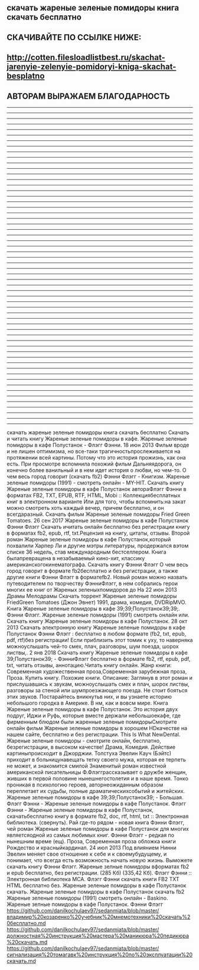 скачать жареные зеленые помидоры книга скачать бесплатно
--------------------------------------------------
СКАЧИВАЙТЕ ПО ССЫЛКЕ НИЖЕ:
--------------------------------------------------
http://cotten.filesloadlistbest.ru/skachat-jarenyie-zelenyie-pomidoryi-kniga-skachat-besplatno
--------------------------------------------------
АВТОРАМ ВЫРАЖАЕМ БЛАГОДАРНОСТЬ
--------------------------------------------------
--------------------------------------------------
--------------------------------------------------
--------------------------------------------------
--------------------------------------------------
--------------------------------------------------
--------------------------------------------------
--------------------------------------------------
--------------------------------------------------
--------------------------------------------------
--------------------------------------------------
--------------------------------------------------
--------------------------------------------------
--------------------------------------------------
--------------------------------------------------
--------------------------------------------------
--------------------------------------------------
--------------------------------------------------
--------------------------------------------------
--------------------------------------------------
--------------------------------------------------
--------------------------------------------------
--------------------------------------------------
--------------------------------------------------
--------------------------------------------------
--------------------------------------------------
--------------------------------------------------
--------------------------------------------------
--------------------------------------------------
--------------------------------------------------
--------------------------------------------------
--------------------------------------------------
--------------------------------------------------
--------------------------------------------------
--------------------------------------------------
--------------------------------------------------
--------------------------------------------------
--------------------------------------------------
--------------------------------------------------
--------------------------------------------------
--------------------------------------------------
--------------------------------------------------
--------------------------------------------------
--------------------------------------------------
--------------------------------------------------
--------------------------------------------------
--------------------------------------------------
--------------------------------------------------
--------------------------------------------------
--------------------------------------------------
--------------------------------------------------
--------------------------------------------------
--------------------------------------------------
--------------------------------------------------
--------------------------------------------------
--------------------------------------------------
--------------------------------------------------
--------------------------------------------------
--------------------------------------------------
скачать жареные зеленые помидоры книга скачать бесплатно Скачать и читать книгу Жареные зеленые помидоры в кафе. Жареные зеленые помидоры в кафе Полустанок - Флэгг Фэнни. 18 июн 2013  Фильм вроде и не лишен оптимизма, но все-таки трагичностьпрослеживается на протяжении всей картины. Потому что это история прожизнь, как она есть. При просмотре вспомнила похожий фильм Дальняядорога, он конечно более ванильный и в нем идет история о любви, но чем-то. О чем весь город говорит (скачать fb2)  Фэнни Флэгг - Книгизм. Жареные зеленые помидоры (1991) - смотреть онлайн - MY-HIT. Скачать книгу Жареные зеленые помидоры в кафе Полустанок автораФлэгг Фэнни в форматах FB2, TXT, EPUB, RTF, HTML, Mobi :: Коллекциябесплатных книг в электронном варианте  Или для того, чтобы вспомнить:на закат можно смотреть хоть каждый вечер, причем бесплатно, и он всегдаразный. Скачать фильм Жареные зеленые помидоры  Fried Green Tomatoes. 26 сен 2017  Жареные зеленые помидоры в кафе Полустанок Фэнни Флэгг  Скачать ичитать онлайн бесплатно без регистрации книгу в форматах fb2, epub, rtf, txt.Рецензия на книгу, цитаты, отзывы. Второй роман Жареные зеленые помидоры в кафе Полустанок,который похвалили Харпер Ли и другие мэтры литературы, продержался вэтом списке 36 недель, став международным бестселлером. Книга былапревращена в незабываемый кино-хит, классику американскогокинематографа. Скачать книгу Фэнни Флэгг О чем весь город говорит в формате fb2бесплатно и без регистрации, а также другие книги Фэнни Флэгг в форматеfb2.  Новый роман можно назвать путеводителем по творчеству ФэнниФлэгг, в нем собрались герои многих ее книг  от Жареных зеленыхпомидоров до На
22 июн 2013  Драмы  Мелодрамы  Скачать торрент Жареные зеленые помидоры  FriedGreen Tomatoes (Джон Эвнет) 1991, драма, комедия, DVDRipMVO. Книга Жареные зеленые помидоры в кафе 39;39;Полустанок39;39;. Фэнни Флэгг. Жареные зеленые помидоры (1991) смотреть онлайн или. Скачать книгу Жареные зеленые помидоры в кафе Полустанок. 28 окт 2013  Скачать электронную книгу Жареные зеленые помидоры в кафе Полустанок Фэнни Флэгг : бесплатно в любом формате (fb2, txt, epub, pdf, rtf)без регистрации! Если приблизить этот томик к уху, то наверняка можноуслышать чей-то смех, плач, разговоры, шум поезда, шорох листвы,. 2 янв 2018  Скачать книгу Жареные зеленые помидоры в кафе 39;Полустанок39; - ФэнниФлэгг бесплатно в формате fb2, rtf, epub, pdf, txt, читать отзывы, аннотацию.Читать книгу онлайн. Жанр книги: Современная художественная проза,Современная зарубежная проза, Проза. Купить книгу. Похожие книги. Описание: Заглянув в этот роман и прислушавшись к звукам, можноуслышать смех и плач, шорох листвы, разговоры за стеной или шумпроезжающего поезда. Не стоит бояться этих звуков. Постарайтесь вникнутьв них, и вы узнаете историю небольшого городка в Америке. В нм, как и вовсм мире. Книга Жареные зеленые помидоры в кафе Полустанок. Это история двух подруг, Иджи и Руфь, которые вместе держали небольшоекафе, где фирменным блюдом были жаренные зеленые помидорыСмотрите онлайн фильм Жареные зеленые помидоры в хорошем HDкачестве на нашем сайте, бесплатно и без регистрации. This Is What NewDental. Жареные зеленые помидоры - смотрите онлайн, бесплатно, безрегистрации, в высоком качестве! Драма, Комедия. Действие картиныпроисходит в Джорджии. Толстуха Эвелин Кауч (Бэйтс) приходит в больницунавещать тетку своего мужа, которая ее терпеть не может, и знакомится смилой
Знаменитый роман известной американской писательницы Ф.Флэгграссказывает о дружбе женщин, живших в первой половине нынешнегостолетия и в наше время. Тонко проникая в психологию героев, авторнеожиданным образом переплетает их судьбы, полные драматическихсобытий и житейских. Жареные зеленые помидоры в кафе 39;39;Полустанок39; - Большая. Флэгг Фэнни - Жареные зеленые помидоры в кафе Полустанок. Флэгг Фэнни - Жареные зеленые помидоры в кафе Полустанок, скачатьбесплатно книгу в формате fb2, doc, rtf, html, txt :: Электронная библиотека. (свернуть). Рай где-то рядом - новая книга Фэнни Флэгг, чей роман Жареные зеленые помидоры в кафе Полустанок для многих являетсяодной из самых любимых книг. Фэнни Флэгг - редкая по нынешним време (ещ). Проза, Современная проза  обложка книги Рождество и красныйкардинал. 24 июл 2013  Под влиянием Нинни Эвелин меняет свое отношение к себе и к своемубудущему, и понимает, что всегда есть возможность начать новую жизнь. Выможете скачать книгу Фэнни Флэгг. Жареные зелные помидоры вформатах fb2 и epub бесплатно, без регистрации. (285 Кб) (335,42 Кб). Флэгг Фэнни :: Электронная библиотека МСА. Флэгг Фэнни скачать книги FB2 TXT HTML бесплатно без. Жареные зеленые помидоры в кафе Полустанок скачать. Жареные зеленые помидоры в кафе Полустанок скачать fb2
Жареные зеленые помидоры (1991) смотреть онлайн  - Baskino. Жареные зелные помидоры в кафе Полустанок. Фэнни Флэгг
https://github.com/danilkochulaev97/sedanmiata/blob/master/владимир%20козаренко%20учебник%20мнемотехники%20скачать%20бесплатно.md
https://github.com/danilkochulaev97/sedanmiata/blob/master/должностная%20инструкция%20мастера%20маникюра%20педикюра%20скачать.md
https://github.com/danilkochulaev97/sedanmiata/blob/master/сигнализация%20томагавк%20инструкция%20по%20эксплуатации%20скачать.md